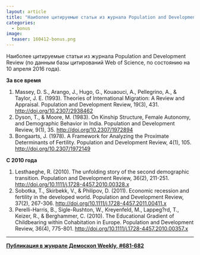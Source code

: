 ```yaml
---
layout: article
title: "Наиболее цитируемые статьи из журнала Population and Development Review"
categories: 
  - bonus
image:
  teaser: 160412-bonus.png
---
```


Наиболее цитируемые статьи из журнала Population and Development Review (по данным базы цитирований Web of Science, по состоянию на 10 апреля 2016 года).  

**За все время**

1. Massey, D. S., Arango, J., Hugo, G., Kouaouci, A., Pellegrino, A., & Taylor, J. E. (1993). Theories of International Migration: A Review and Appraisal. Population and Development Review, 19(3), 431. http://doi.org/10.2307/2938462
2. Dyson, T., & Moore, M. (1983). On Kinship Structure, Female Autonomy, and Demographic Behavior in India. Population and Development Review, 9(1), 35. http://doi.org/10.2307/1972894
3. Bongaarts, J. (1978). A Framework for Analyzing the Proximate Determinants of Fertility. Population and Development Review, 4(1), 105. http://doi.org/10.2307/1972149

**С 2010 года**

1. Lesthaeghe, R. (2010). The unfolding story of the second demographic transition. Population and Development Review, 36(2), 211-251. http://doi.org/10.1111/j.1728-4457.2010.00328.x
2. Sobotka, T., Skirbekk, V., & Philipov, D. (2011). Economic recession and fertility in the developed world. Population and Development Review, 37(2), 267-306. http://doi.org/10.1111/j.1728-4457.2011.00411.x
3. Perelli-Harris, B., Sigle-Rushton, W., Kreyenfeld, M., Lappeg?rd, T., Keizer, R., & Berghammer, C. (2010). The Educational Gradient of Childbearing within Cohabitation in Europe. Population and Development Review, 36(4), 775-801. http://doi.org/10.1111/j.1728-4457.2010.00357.x

***
**[Публикация в жунрале Демоскоп Weekly, #681-682](http://demoscope.ru/weekly/2016/0681/digest03.php)**